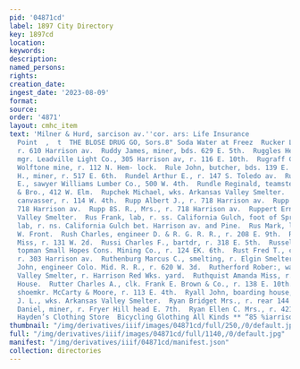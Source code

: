 ```yaml
---
pid: '04871cd'
label: 1897 City Directory
key: 1897cd
location: 
keywords: 
description: 
named_persons: 
rights: 
creation_date: 
ingest_date: '2023-08-09'
format: 
source: 
order: '4871'
layout: cmhc_item
text: 'Milner & Hurd, sarcison av.''cor. ars: Life Insurance           RUC 248 RYA     ing,
  Point  ,  t  THE BLOSE DRUG GO, Sors.8" Soda Water at Freez  Rucker Lou, mining,
  r. 610 Harrison av.  Ruddy James, miner, bds. 629 E. 5th.  Ruggles Henry D., gen’]
  mgr. Leadville Light Co., 305 Harrison av, r. 116 E. 10th.  Rugraff Clark S., engineer
  Wolftone mine, r. 112 N. Hem- lock.  Rule John, butcher, bds. 139 E. 3d.  Rule William
  H., miner, r. 517 E. 6th.  Rundel Arthur E., r. 147 S. Toledo av.  Rundell Ernest
  E., sawyer Williams Lumber Co., 500 W. 4th.  Rundle Reginald, teamster P. Crowe
  & Bro., 412 W. Elm.  Rupchek Michael, wks. Arkansas Valley Smelter.  Rupert Fred,
  canvasser, r. 114 W. 4th.  Rupp Albert J., r. 718 Harrison av.  Rupp Henry A., r.
  718 Harrison av.  Rupp 8S. R., Mrs., r. 718 Harrison av.  Ruppert Ernest, wks. Arkansas
  Valley Smelter.  Rus Frank, lab, r. ss. California Gulch, foot of Spruce.  Rus Joseph,
  lab, r. ns. California Gulch bet. Harrison av. and Pine.  Rus Mark, lab, r. 221
  W. Front.  Rush Charles, engineer D. & R. G. R. R., r. 208 E. 9th.  Russe Blanch
  Miss, r. 131 W. 2d.  Russi Charles F., bartdr, r. 318 E. 5th.  Russell William,
  topman Small Hopes Cons. Mining Co., r. 124 EK. 6th.  Rust Fred T., clk. J. W. Smith,
  r. 303 Harrison av.  Ruthenburg Marcus C., smelting, r. Elgin Smelter.  Rutherford
  John, engineer Colo. Mid. R. R., r. 620 W. 3d.  Rutherford Rober:, watchman Arkansas
  Valley Smelter, r. Harrison Red Wks. yard.  Ruthquist Amanda Miss, r. Weston Opera
  House.  Rutter Charles A., clk. Frank E. Brown & Co., r. 138 E. 10th.  Ruud Torwald,
  shoemkr. McCarty & Moore, r. 113 E. 4th.  Ryall John, boarding house, Stringtown.  Ryall
  J. L., wks. Arkansas Valley Smelter.  Ryan Bridget Mrs., r. rear 144 8. Toledo av.  Ryan
  Daniel, miner, r. Fryer Hill head E. 7th.  Ryan Ellen C. Mrs., r. 421 E. 4th.  at
  Hayden’s Clothing Store  Bicycling Glothing All Kinds ** “85 %iarrison av.    '
thumbnail: "/img/derivatives/iiif/images/04871cd/full/250,/0/default.jpg"
full: "/img/derivatives/iiif/images/04871cd/full/1140,/0/default.jpg"
manifest: "/img/derivatives/iiif/04871cd/manifest.json"
collection: directories
---
```

